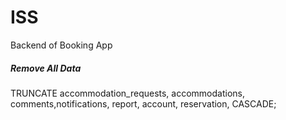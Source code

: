 # ISS
Backend of Booking App


##### Remove All Data

TRUNCATE accommodation_requests, accommodations, comments,notifications, report,  account, reservation,
CASCADE;
